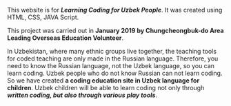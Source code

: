 This website is for ***Learning Coding for Uzbek People***. It was created using HTML, CSS, JAVA Script.

This project was carried out in **January 2019 by Chungcheongbuk-do Area Leading Overseas Education Volunteer**.

In Uzbekistan, where many ethnic groups live together, the teaching tools for coded teaching are only made in the Russian language.
Therefore, you need to know the Russian language, not the Uzbek language, so you can learn coding.
Uzbek people who do not know Russian can not learn coding. So we have created **a coding education site in Uzbek language for children**. 
Uzbek children will be able to learn coding not only through ***written coding, but also through various play tools***.
